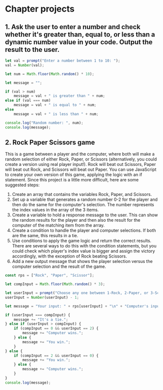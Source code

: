 # Chapter projects
## 1. Ask the user to enter a number and check whether it's greater than, equal to, or less than a dynamic number value in your code. Output the result to the user.
```js
let val = prompt("Enter a number between 1 to 10: ");
val = Number(val);

let num = Math.floor(Math.random() * 10);

let message = "";

if (val > num)
    message = val + " is greater than " + num;
else if (val === num)
    message = val + " is equal to " + num;
else
    message = val + " is less than " + num;

console.log("Random number: ", num);
console.log(message);
```

## 2. Rock Paper Scissors game

This is a game between a player and the computer, where both will make a random selection of either Rock, Paper, or Scissors (alternatively, you could create a version using real player input!). Rock will beat out Scissors, Paper will beat out Rock, and Scissors will beat out Paper. You can use JavaScript to create your own version of this game, applying the logic with an if statement. Since this project is a little more difficult, here are some suggested steps:

1. Create an array that contains the variables Rock, Paper, and Scissors.
2. Set up a variable that generates a random number 0-2 for the player and then do the same for the computer's selection. The number represents the index values in the array of the 3 items.
3. Create a variable to hold a response message to the user. This can show the random results for the player and then also the result for the computer of the matching item from the array.
4. Create a condition to handle the player and computer selections. If both are the same, this results in a tie.
5. Use conditions to apply the game logic and return the correct results. There are several ways to do this with the condition statements, but you could check which player's index value is bigger and assign the victory accordingly, with the exception of Rock beating Scissors.
6. Add a new output message that shows the player selection versus the computer selection and the result of the game.

```js
const rps = ["Rock", "Paper", "Scissor"];

let compInput = Math.floor(Math.random() * 3);

let userInput = prompt("Choose any one between 1-Rock, 2-Paper, or 3-Scissor: ");
userInput = Number(userInput) - 1;

let message = "Your input: " + rps[userInput] + "\n" + "Computer's input: " + rps[compInput] + "\n";

if (userInput === compInput) {
    message += "It's a tie.";
} else if (userInput > compInput) {
    if (compInput == 0 && userInput == 2) {
        message += "Computer wins.";
    } else {
        message += "You win.";
    }
} else {
    if (compInput == 2 && userInput == 0) {
        message += "You win.";
    } else {
        message += "Computer wins.";
    }
}
console.log(message);
```
